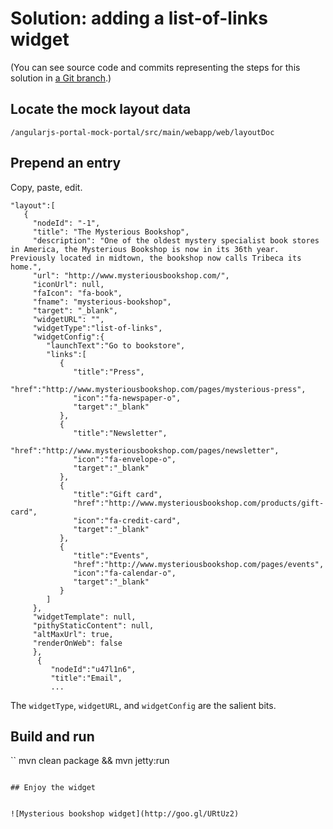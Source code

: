 # Solution: adding a list-of-links widget

(You can see source code and commits representing the steps for this solution in [a Git branch](https://github.com/apetro/angularjs-portal/tree/oa16-list-of-links-widget).)

## Locate the mock layout data

`/angularjs-portal-mock-portal/src/main/webapp/web/layoutDoc`

## Prepend an entry

Copy, paste, edit.

```
"layout":[
   {
     "nodeId": "-1",
     "title": "The Mysterious Bookshop",
     "description": "One of the oldest mystery specialist book stores in America, the Mysterious Bookshop is now in its 36th year. Previously located in midtown, the bookshop now calls Tribeca its home.",
     "url": "http://www.mysteriousbookshop.com/",
     "iconUrl": null,
     "faIcon": "fa-book",
     "fname": "mysterious-bookshop",
     "target": "_blank",
     "widgetURL": "",
     "widgetType":"list-of-links",
     "widgetConfig":{
        "launchText":"Go to bookstore",
        "links":[
           {
              "title":"Press",
              "href":"http://www.mysteriousbookshop.com/pages/mysterious-press",
              "icon":"fa-newspaper-o",
              "target":"_blank"
           },
           {
              "title":"Newsletter",
              "href":"http://www.mysteriousbookshop.com/pages/newsletter",
              "icon":"fa-envelope-o",
              "target":"_blank"
           },
           {
              "title":"Gift card",
              "href":"http://www.mysteriousbookshop.com/products/gift-card",
              "icon":"fa-credit-card",
              "target":"_blank"
           },
           {
              "title":"Events",
              "href":"http://www.mysteriousbookshop.com/pages/events",
              "icon":"fa-calendar-o",
              "target":"_blank"
           }
        ]
     },
     "widgetTemplate": null,
     "pithyStaticContent": null,
     "altMaxUrl": true,
     "renderOnWeb": false
     },
      {
         "nodeId":"u47l1n6",
         "title":"Email",
         ...
```

The `widgetType`, `widgetURL`, and `widgetConfig` are the salient bits.

## Build and run

``
mvn clean package && mvn jetty:run
```

## Enjoy the widget


![Mysterious bookshop widget](http://goo.gl/URtUz2)
